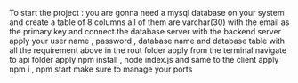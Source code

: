 To start the project :  you are gonna need a mysql database on your system and create a table of 8 columns all of them are varchar(30) with the email as the primary key and connect the database server with the backend server apply your user name , password , database name and database table with all the requirement above in the rout folder apply from the terminal  navigate to api folder apply npm install , node index.js and same to the client apply npm i , npm start make sure to manage your ports
